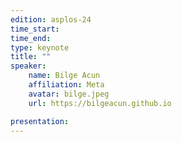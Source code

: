 ```yaml
---
edition: asplos-24
time_start: 
time_end: 
type: keynote
title: ""
speaker:
    name: Bilge Acun
    affiliation: Meta
    avatar: bilge.jpeg 
    url: https://bilgeacun.github.io

presentation: 
---
```


